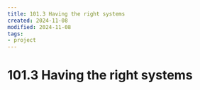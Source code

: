 ```yaml
---
title: 101.3 Having the right systems
created: 2024-11-08
modified: 2024-11-08
tags: 
- project
---
```

# 101.3 Having the right systems
